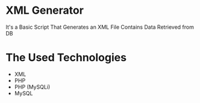 # XML Generator
It's a Basic Script That Generates an XML File Contains Data Retrieved from DB

# The Used Technologies
* XML
* PHP
* PHP (MySQLi)
* MySQL
